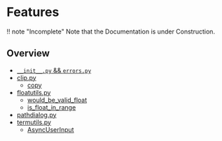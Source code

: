 # Features

!! note "Incomplete"
    Note that the Documentation is under Construction.

## Overview 
- [`__init__.py` && `errors.py`](internals)
- [clip.py](clip)
    - [copy](clip/copy.md)
- [floatutils.py](floatutils)
    - [would_be_valid_float](floatutils/would_be_valid_float.md)
    - [is_float_in_range](floatutils/is_float_in_range.md)
- [pathdialog.py](pathdialog)
- [termutils.py](termutils)
    - [AsyncUserInput](termutils/AsyncUserInput.md)